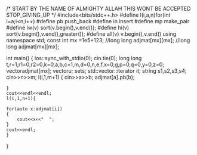 
/*
START BY THE NAME OF ALMIGHTY ALLAH
THIS WONT BE ACCEPTED
STOP_GIVING_UP
*/
#include<bits/stdc++.h>
#define l(i,a,n)for(int i=a;i<n;i++)
#define pb push_back
#define in insert
#define mp make_pair
#define lw(v) sort(v.begin(),v.end());
#define hi(v) sort(v.begin(),v.end(),greater<long long>());
#define all(v) v.begin(),v.end()
using namespace std;
const int mx =1e5+123;
//long long adjmat[mx][mx];
//long long adjmat[mx][mx];


int main()
{
    ios::sync_with_stdio(0);
    cin.tie(0);
    long long t,r=1,r1=0,r2=0,k=0,a,b,c=1,m,d=0,n,e,f,x=0,g,p=0,q=0,y=0,z=0;
    vector<long long>adjmat[mx];
    vector<long long>u;
    set<long long>s;
    std::vector<int>::iterator it;
    string  s1,s2,s3,s4;
    cin>>n>>m;
    l(i,1,m+1)
    {
        cin>>a>>b;
        adjmat[a].pb(b);
    

    }
    cout<<endl<<endl;
    l(i,1,n+1){
    
    for(auto x:adjmat[i])
    {
        cout<<x<<"  ";
    }
    cout<<endl;
    }
}
